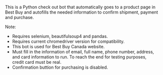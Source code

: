 This is a Python check out bot that automatically goes to a product page in Best Buy
and autofills the needed information to confirm shipment, payment and purchase.

Note:
- Requires selenium, beautifulsoup4 and pandas.
- Requires current chromedriver version for compatibility.
- This bot is used for Best Buy Canada website.
- Must fill in the information of email, full name, phone number, address, and card information to run. To reach the end for testing purposes, credit card must be real. 
- Confirmation buttion for purchasing is disabled.
